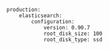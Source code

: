 <!-- usedin: [ _includes/_inlines/Deployment/common/building-a-manifest-file/building-a-manifest-file_elasticsearch.md] -->

```

production:
    elasticsearch:
        configuration:
            version: 0.90.7
            root_disk_size: 100
            root_disk_type: ssd

```
